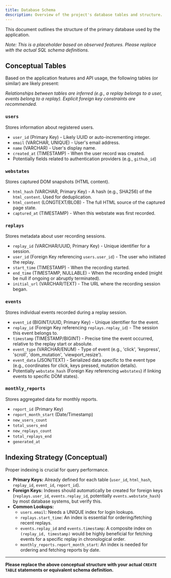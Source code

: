 ```yaml
---
title: Database Schema
description: Overview of the project's database tables and structure.
---
```


This document outlines the structure of the primary database used by the application.

*Note: This is a placeholder based on observed features. Please replace with the actual SQL schema definitions.* 

## Conceptual Tables

Based on the application features and API usage, the following tables (or similar) are likely present:

*Relationships between tables are inferred (e.g., a replay belongs to a user, events belong to a replay). Explicit foreign key constraints are recommended.* 

### `users`

Stores information about registered users.

- `user_id` (Primary Key) - Likely UUID or auto-incrementing integer.
- `email` (VARCHAR, UNIQUE) - User's email address.
- `name` (VARCHAR) - User's display name.
- `created_at` (TIMESTAMP) - When the user record was created.
- Potentially fields related to authentication providers (e.g., `github_id`)

### `webstates`

Stores captured DOM snapshots (HTML content).

- `html_hash` (VARCHAR, Primary Key) - A hash (e.g., SHA256) of the `html_content`. Used for deduplication.
- `html_content` (LONGTEXT/BLOB) - The full HTML source of the captured page state.
- `captured_at` (TIMESTAMP) - When this webstate was first recorded.

### `replays`

Stores metadata about user recording sessions.

- `replay_id` (VARCHAR/UUID, Primary Key) - Unique identifier for a session.
- `user_id` (Foreign Key referencing `users.user_id`) - The user who initiated the replay.
- `start_time` (TIMESTAMP) - When the recording started.
- `end_time` (TIMESTAMP, NULLABLE) - When the recording ended (might be null if ongoing or abruptly terminated).
- `initial_url` (VARCHAR/TEXT) - The URL where the recording session began.

### `events`

Stores individual events recorded during a replay session.

- `event_id` (BIGINT/UUID, Primary Key) - Unique identifier for the event.
- `replay_id` (Foreign Key referencing `replays.replay_id`) - The session this event belongs to.
- `timestamp` (TIMESTAMP/BIGINT) - Precise time the event occurred, relative to the replay start or absolute.
- `event_type` (VARCHAR/ENUM) - Type of event (e.g., 'click', 'keypress', 'scroll', 'dom_mutation', 'viewport_resize').
- `event_data` (JSON/TEXT) - Serialized data specific to the event type (e.g., coordinates for click, keys pressed, mutation details).
- Potentially `webstate_hash` (Foreign Key referencing `webstates`) if linking events to specific DOM states).

### `monthly_reports`

Stores aggregated data for monthly reports.

- `report_id` (Primary Key)
- `report_month_start` (Date/Timestamp)
- `new_users_count`
- `total_users_end`
- `new_replays_count`
- `total_replays_end`
- `generated_at`

## Indexing Strategy (Conceptual)

Proper indexing is crucial for query performance.

- **Primary Keys:** Already defined for each table (`user_id`, `html_hash`, `replay_id`, `event_id`, `report_id`).
- **Foreign Keys:** Indexes should automatically be created for foreign keys (`replays.user_id`, `events.replay_id`, potentially `events.webstate_hash`) by most database systems, but verify this.
- **Common Lookups:** 
    - `users.email`: Needs a UNIQUE index for login lookups.
    - `replays.start_time`: An index is essential for ordering/fetching recent replays.
    - `events.replay_id` and `events.timestamp`: A composite index on `(replay_id, timestamp)` would be highly beneficial for fetching events for a specific replay in chronological order.
    - `monthly_reports.report_month_start`: An index is needed for ordering and fetching reports by date.

---

**Please replace the above conceptual structure with your actual `CREATE TABLE` statements or equivalent schema definition.** 